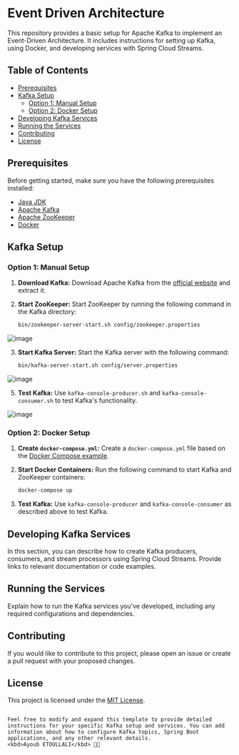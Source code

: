 # Event Driven Architecture

This repository provides a basic setup for Apache Kafka to implement an Event-Driven Architecture. It includes instructions for setting up Kafka, using Docker, and developing services with Spring Cloud Streams.

## Table of Contents

- [Prerequisites](#prerequisites)
- [Kafka Setup](#kafka-setup)
  - [Option 1: Manual Setup](#option-1-manual-setup)
  - [Option 2: Docker Setup](#option-2-docker-setup)
- [Developing Kafka Services](#developing-kafka-services)
- [Running the Services](#running-the-services)
- [Contributing](#contributing)
- [License](#license)

## Prerequisites

Before getting started, make sure you have the following prerequisites installed:

- [Java JDK](https://www.oracle.com/java/technologies/javase-downloads.html)
- [Apache Kafka](https://kafka.apache.org/downloads)
- [Apache ZooKeeper](https://zookeeper.apache.org/)
- [Docker](https://docs.docker.com/get-docker/)

## Kafka Setup

### Option 1: Manual Setup

1. **Download Kafka:** Download Apache Kafka from the [official website](https://kafka.apache.org/downloads) and extract it.

2. **Start ZooKeeper:** Start ZooKeeper by running the following command in the Kafka directory:

   ```bash
   bin/zookeeper-server-start.sh config/zookeeper.properties
  ![image](https://github.com/Ayoub-etoullali/Practical-Activities-Parallel-Processing-BigData/assets/92756846/0bfc85f9-7b54-4e39-9246-ec83184049b9)

3. **Start Kafka Server:** Start the Kafka server with the following command:

   ```bash
   bin/kafka-server-start.sh config/server.properties
   ```
  ![image](https://github.com/Ayoub-etoullali/Practical-Activities-Parallel-Processing-BigData/assets/92756846/51e7b1b7-fd96-41d8-a77b-32718865919a)

5. **Test Kafka:** Use `kafka-console-producer.sh` and `kafka-console-consumer.sh` to test Kafka's functionality.
   
  ![image](https://github.com/Ayoub-etoullali/Practical-Activities-Parallel-Processing-BigData/assets/92756846/efbf9026-4717-43ed-9f50-b6a58a138af7)

### Option 2: Docker Setup

1. **Create `docker-compose.yml`:** Create a `docker-compose.yml` file based on the [Docker Compose example](https://developer.confluent.io/quickstart/kafka-docker/).

2. **Start Docker Containers:** Run the following command to start Kafka and ZooKeeper containers:

   ```bash
   docker-compose up
   ```

3. **Test Kafka:** Use `kafka-console-producer` and `kafka-console-consumer` as described above to test Kafka.

## Developing Kafka Services

In this section, you can describe how to create Kafka producers, consumers, and stream processors using Spring Cloud Streams. Provide links to relevant documentation or code examples.

## Running the Services

Explain how to run the Kafka services you've developed, including any required configurations and dependencies.

## Contributing

If you would like to contribute to this project, please open an issue or create a pull request with your proposed changes.

## License

This project is licensed under the [MIT License](LICENSE).
```

Feel free to modify and expand this template to provide detailed instructions for your specific Kafka setup and services. You can add information about how to configure Kafka topics, Spring Boot applications, and any other relevant details.
<kbd>Ayoub ETOULLALI</kbd> 👨‍💻
